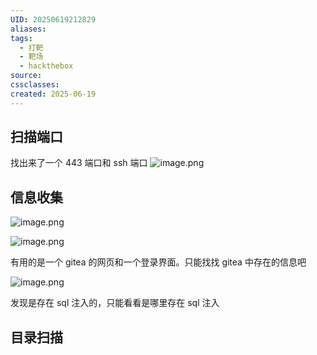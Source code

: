 ```yaml
---
UID: 20250619212829
aliases: 
tags:
  - 打靶
  - 靶场
  - hackthebox
source: 
cssclasses: 
created: 2025-06-19
---
```


## 扫描端口
找出来了一个 443 端口和 ssh 端口
![image.png](https://s2.loli.net/2025/06/19/IFCDnLHac56rblQ.png)

## 信息收集
![image.png](https://s2.loli.net/2025/06/19/1PxHTLm46f9tliu.png)



![image.png](https://s2.loli.net/2025/06/19/3A9exWrShjdJ1I7.png)


有用的是一个 gitea 的网页和一个登录界面。只能找找 gitea 中存在的信息吧

![image.png](https://s2.loli.net/2025/06/19/wUtfJWbSylEgKoa.png)

发现是存在 sql 注入的，只能看看是哪里存在 sql 注入

## 目录扫描
